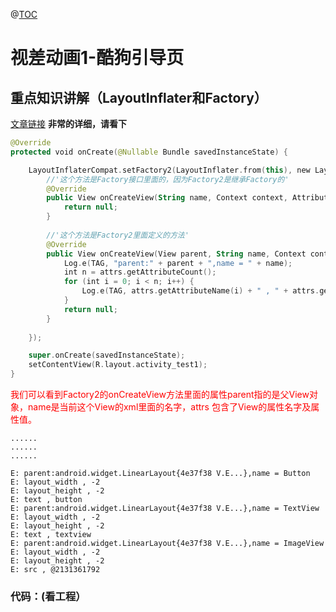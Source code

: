 @[TOC](视差动画1-酷狗引导页) 

# 视差动画1-酷狗引导页

## 重点知识讲解（LayoutInflater和Factory）
[文章链接](https://www.jianshu.com/p/8d8ada21ab82) **非常的详细，请看下**

``` kotlin
@Override
protected void onCreate(@Nullable Bundle savedInstanceState) {

    LayoutInflaterCompat.setFactory2(LayoutInflater.from(this), new LayoutInflater.Factory2() {
        //'这个方法是Factory接口里面的，因为Factory2是继承Factory的'
        @Override
        public View onCreateView(String name, Context context, AttributeSet attrs) {
            return null;
        }
        
        //'这个方法是Factory2里面定义的方法'
        @Override
        public View onCreateView(View parent, String name, Context context, AttributeSet attrs) {
            Log.e(TAG, "parent:" + parent + ",name = " + name);
            int n = attrs.getAttributeCount();
            for (int i = 0; i < n; i++) {
                Log.e(TAG, attrs.getAttributeName(i) + " , " + attrs.getAttributeValue(i));
            }
            return null;
        }
        
    });

    super.onCreate(savedInstanceState);
    setContentView(R.layout.activity_test1);
}
```

<font color=red>我们可以看到Factory2的onCreateView方法里面的属性parent指的是父View对象，name是当前这个View的xml里面的名字，attrs 包含了View的属性名字及属性值。</font>

```log
......
......
......

E: parent:android.widget.LinearLayout{4e37f38 V.E...},name = Button
E: layout_width , -2
E: layout_height , -2
E: text , button
E: parent:android.widget.LinearLayout{4e37f38 V.E...},name = TextView
E: layout_width , -2
E: layout_height , -2
E: text , textview
E: parent:android.widget.LinearLayout{4e37f38 V.E...},name = ImageView
E: layout_width , -2
E: layout_height , -2
E: src , @2131361792
```

### 代码：(看工程）

      
     
 

